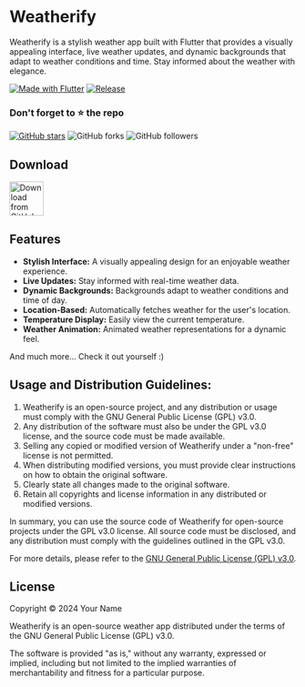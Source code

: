 # Weatherify

Weatherify is a stylish weather app built with Flutter that provides a visually appealing interface, live weather updates, and dynamic backgrounds that adapt to weather conditions and time. Stay informed about the weather with elegance.

[![Made with Flutter](https://img.shields.io/badge/Made%20with-flutter-61DAFB.svg)](https://flutter.dev/) [![Release](https://img.shields.io/github/v/release/your-github-username/your-repository-name?label=Release&color=success&style=flat&include_prereleases)](https://github.com/your-github-username/your-repository-name/releases/tag/1.0.0)

### Don't forget to :star: the repo

[![GitHub stars](https://img.shields.io/github/stars/your-github-username/your-repository-name.svg?style=social&label=Star)](https://github.com/your-github-username/your-repository-name) ![GitHub forks](https://img.shields.io/github/forks/your-github-username/your-repository-name.svg?style=social&label=Forks) ![GitHub followers](https://img.shields.io/github/followers/your-github-username.svg?style=social&label=Follow)

## Download

[<img src="https://img.shields.io/badge/GitHub-181717?logo=github&logoColor=white"
     alt="Download from GitHub"
     height="60">](https://github.com/your-github-username/your-repository-name/releases)

## Features

- **Stylish Interface:** A visually appealing design for an enjoyable weather experience.
- **Live Updates:** Stay informed with real-time weather data.
- **Dynamic Backgrounds:** Backgrounds adapt to weather conditions and time of day.
- **Location-Based:** Automatically fetches weather for the user's location.
- **Temperature Display:** Easily view the current temperature.
- **Weather Animation:** Animated weather representations for a dynamic feel.

And much more...
Check it out yourself :)
<!-- Add screenshots or images of your app here -->

## Usage and Distribution Guidelines:

1. Weatherify is an open-source project, and any distribution or usage must comply with the GNU General Public License (GPL) v3.0.
2. Any distribution of the software must also be under the GPL v3.0 license, and the source code must be made available.
3. Selling any copied or modified version of Weatherify under a "non-free" license is not permitted.
4. When distributing modified versions, you must provide clear instructions on how to obtain the original software.
5. Clearly state all changes made to the original software.
6. Retain all copyrights and license information in any distributed or modified versions.

In summary, you can use the source code of Weatherify for open-source projects under the GPL v3.0 license. All source code must be disclosed, and any distribution must comply with the guidelines outlined in the GPL v3.0.

For more details, please refer to the [GNU General Public License (GPL) v3.0](https://www.gnu.org/licenses/gpl-3.0.html).

## License

Copyright © 2024 Your Name

Weatherify is an open-source weather app distributed under the terms of the GNU General Public License (GPL) v3.0.

The software is provided "as is," without any warranty, expressed or implied, including but not limited to the implied warranties of merchantability and fitness for a particular purpose.


